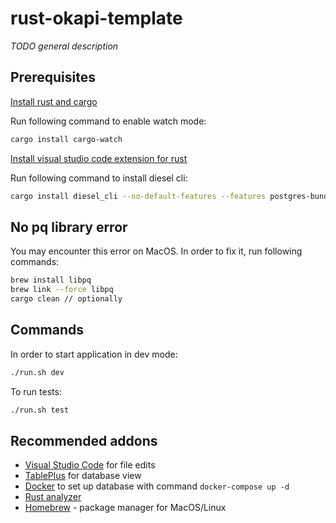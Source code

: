 # rust-okapi-template

*TODO general description*

## Prerequisites

[Install rust and cargo](https://doc.rust-lang.org/cargo/getting-started/installation.html)

Run following command to enable watch mode:
```sh
cargo install cargo-watch
```

[Install visual studio code extension for rust](https://marketplace.visualstudio.com/items?itemName=rust-lang.rust-analyzer)

Run following command to install diesel cli:
```sh
cargo install diesel_cli --no-default-features --features postgres-bundled --features sqlite-bundled
```

## No pq library error
You may encounter this error on MacOS. In order to fix it, run following commands:
```sh
brew install libpq
brew link --force libpq
cargo clean // optionally
```

## Commands

In order to start application in dev mode:
```sh
./run.sh dev
```

To run tests:
```sh
./run.sh test
```

## Recommended addons

- [Visual Studio Code](https://code.visualstudio.com/download) for file edits
- [TablePlus](https://tableplus.com) for database view
- [Docker](https://docs.docker.com/engine/install/) to set up database with command `docker-compose up -d`
- [Rust analyzer](https://marketplace.visualstudio.com/items?itemName=rust-lang.rust-analyzer)
- [Homebrew](https://brew.sh) - package manager for MacOS/Linux
